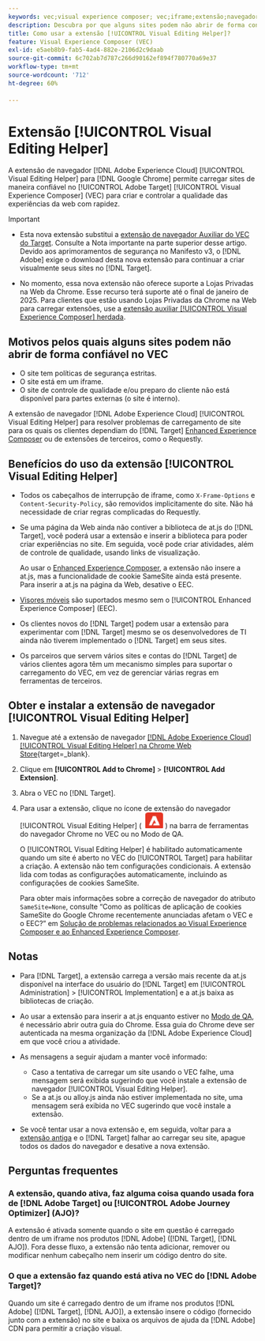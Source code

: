```yaml
---
keywords: vec;visual experience composer; vec;iframe;extensão;navegador;perguntas frequentes
description: Descubra por que alguns sites podem não abrir de forma confiável no [!UICONTROL Visual Experience Composer] (VEC). A extensão de navegador [!UICONTROL Visual Editing Helper] permite carregar sites de maneira confiável no VEC.
title: Como usar a extensão [!UICONTROL Visual Editing Helper]?
feature: Visual Experience Composer (VEC)
exl-id: e5aeb8b9-fab5-4ad4-882e-2106d2c9daab
source-git-commit: 6c702ab7d787c266d90162ef894f780770a69e37
workflow-type: tm+mt
source-wordcount: '712'
ht-degree: 60%

---
```


# Extensão [!UICONTROL Visual Editing Helper]

A extensão de navegador [!DNL Adobe Experience Cloud] [!UICONTROL Visual Editing Helper] para [!DNL Google Chrome] permite carregar sites de maneira confiável no [!UICONTROL Adobe Target] [!UICONTROL Visual Experience Composer] (VEC) para criar e controlar a qualidade das experiências da web com rapidez.

>[!IMPORTANT]
>
>* Esta nova extensão substitui a [extensão de navegador Auxiliar do VEC do Target](/help/main/c-experiences/c-visual-experience-composer/r-troubleshoot-composer/vec-helper-browser-extension.md). Consulte a Nota importante na parte superior desse artigo. Devido aos aprimoramentos de segurança no Manifesto v3, o [!DNL Adobe] exige o download desta nova extensão para continuar a criar visualmente seus sites no [!DNL Target].
>
>* No momento, essa nova extensão não oferece suporte a Lojas Privadas na Web da Chrome. Esse recurso terá suporte até o final de janeiro de 2025. Para clientes que estão usando Lojas Privadas da Chrome na Web para carregar extensões, use a [extensão auxiliar [!UICONTROL Visual Experience Composer] herdada](/help/main/c-experiences/c-visual-experience-composer/r-troubleshoot-composer/vec-helper-browser-extension.md).

## Motivos pelos quais alguns sites podem não abrir de forma confiável no VEC

* O site tem políticas de segurança estritas.
* O site está em um iframe.
* O site de controle de qualidade e/ou preparo do cliente não está disponível para partes externas (o site é interno).

A extensão de navegador [!DNL Adobe Experience Cloud] [!UICONTROL Visual Editing Helper] para resolver problemas de carregamento de site para os quais os clientes dependiam do [!DNL Target] [Enhanced Experience Composer](/help/main/administrating-target/visual-experience-composer-set-up.md#eec) ou de extensões de terceiros, como o Requestly.

## Benefícios do uso da extensão [!UICONTROL Visual Editing Helper]

* Todos os cabeçalhos de interrupção de iframe, como `X-Frame-Options` e `Content-Security-Policy`, são removidos implicitamente do site. Não há necessidade de criar regras complicadas do Requestly.
* Se uma página da Web ainda não contiver a biblioteca de at.js do [!DNL Target], você poderá usar a extensão e inserir a biblioteca para poder criar experiências no site. Em seguida, você pode criar atividades, além de controle de qualidade, usando links de visualização.

  Ao usar o [Enhanced Experience Composer](/help/main/administrating-target/visual-experience-composer-set-up.md#eec), a extensão não insere a at.js, mas a funcionalidade de cookie SameSite ainda está presente. Para inserir a at.js na página da Web, desative o EEC.

* [Visores móveis](/help/main/c-experiences/c-visual-experience-composer/mobile-viewports.md) são suportados mesmo sem o [!UICONTROL Enhanced Experience Composer] (EEC).
* Os clientes novos do [!DNL Target] podem usar a extensão para experimentar com [!DNL Target] mesmo se os desenvolvedores de TI ainda não tiverem implementado o [!DNL Target] em seus sites.
* Os parceiros que servem vários sites e contas do [!DNL Target] de vários clientes agora têm um mecanismo simples para suportar o carregamento do VEC, em vez de gerenciar várias regras em ferramentas de terceiros.

## Obter e instalar a extensão de navegador [!UICONTROL Visual Editing Helper]

1. Navegue até a extensão de navegador [[!DNL Adobe Experience Cloud] [!UICONTROL Visual Editing Helper] na Chrome Web Store](https://chrome.google.com/webstore/detail/adobe-experience-cloud-vi/kgmjjkfjacffaebgpkpcllakjifppnca){target=_blank}.
1. Clique em **[!UICONTROL Add to Chrome]** > **[!UICONTROL Add Extension]**.
1. Abra o VEC no [!DNL Target].
1. Para usar a extensão, clique no ícone de extensão do navegador [!UICONTROL Visual Editing Helper] ( ![ícone da Extensão de Edição Visual](/help/main/c-experiences/c-visual-experience-composer/r-troubleshoot-composer/assets/visual-editing-helper.png) ) na barra de ferramentas do navegador Chrome no VEC ou no Modo de QA.

   O [!UICONTROL Visual Editing Helper] é habilitado automaticamente quando um site é aberto no VEC do [!UICONTROL Target] para habilitar a criação. A extensão não tem configurações condicionais. A extensão lida com todas as configurações automaticamente, incluindo as configurações de cookies SameSite.

   Para obter mais informações sobre a correção de navegador do atributo `SameSite=None`, consulte “Como as políticas de aplicação de cookies SameSite do Google Chrome recentemente anunciadas afetam o VEC e o EEC?” em [Solução de problemas relacionados ao Visual Experience Composer e ao Enhanced Experience Composer](/help/main/c-experiences/c-visual-experience-composer/r-troubleshoot-composer/issues-related-to-the-visual-experience-composer-vec-and-enhanced-experience-composer-eec.md).

## Notas

* Para [!DNL Target], a extensão carrega a versão mais recente da at.js disponível na interface do usuário do [!DNL Target] em [!UICONTROL Administration] > [!UICONTROL Implementation] e a at.js baixa as bibliotecas de criação.
* Ao usar a extensão para inserir a at.js enquanto estiver no [Modo de QA](/help/main/c-activities/c-activity-qa/activity-qa.md), é necessário abrir outra guia do Chrome. Essa guia do Chrome deve ser autenticada na mesma organização da [!DNL Adobe Experience Cloud] em que você criou a atividade.
* As mensagens a seguir ajudam a manter você informado:

   * Caso a tentativa de carregar um site usando o VEC falhe, uma mensagem será exibida sugerindo que você instale a extensão de navegador [!UICONTROL Visual Editing Helper].
   * Se a at.js ou alloy.js ainda não estiver implementada no site, uma mensagem será exibida no VEC sugerindo que você instale a extensão.
* Se você tentar usar a nova extensão e, em seguida, voltar para a [extensão antiga](/help/main/c-experiences/c-visual-experience-composer/r-troubleshoot-composer/vec-helper-browser-extension.md) e o [!DNL Target] falhar ao carregar seu site, apague todos os dados do navegador e desative a nova extensão.

## Perguntas frequentes

### A extensão, quando ativa, faz alguma coisa quando usada fora de [!DNL Adobe Target] ou [!UICONTROL Adobe Journey Optimizer] (AJO)?

A extensão é ativada somente quando o site em questão é carregado dentro de um iframe nos produtos [!DNL Adobe] ([!DNL Target], [!DNL AJO]). Fora desse fluxo, a extensão não tenta adicionar, remover ou modificar nenhum cabeçalho nem inserir um código dentro do site.

### O que a extensão faz quando está ativa no VEC do [!DNL Adobe Target]?

Quando um site é carregado dentro de um iframe nos produtos [!DNL Adobe] ([!DNL Target], [!DNL AJO]), a extensão insere o código (fornecido junto com a extensão) no site e baixa os arquivos de ajuda da [!DNL Adobe] CDN para permitir a criação visual.
